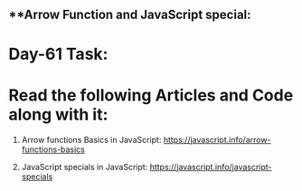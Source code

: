 ## **Arrow Function and JavaScript special:

# Day-61 Task:

# Read the following Articles and Code along with it:

1. Arrow functions Basics in JavaScript: https://javascript.info/arrow-functions-basics

2. JavaScript specials in JavaScript: https://javascript.info/javascript-specials
